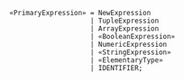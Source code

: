 <!-- This file is generated automatically by infrastructure scripts. Please don't edit by hand. -->

```{ .ebnf .slang-ebnf #PrimaryExpression }
«PrimaryExpression» = NewExpression
                    | TupleExpression
                    | ArrayExpression
                    | «BooleanExpression»
                    | NumericExpression
                    | «StringExpression»
                    | «ElementaryType»
                    | IDENTIFIER;
```
